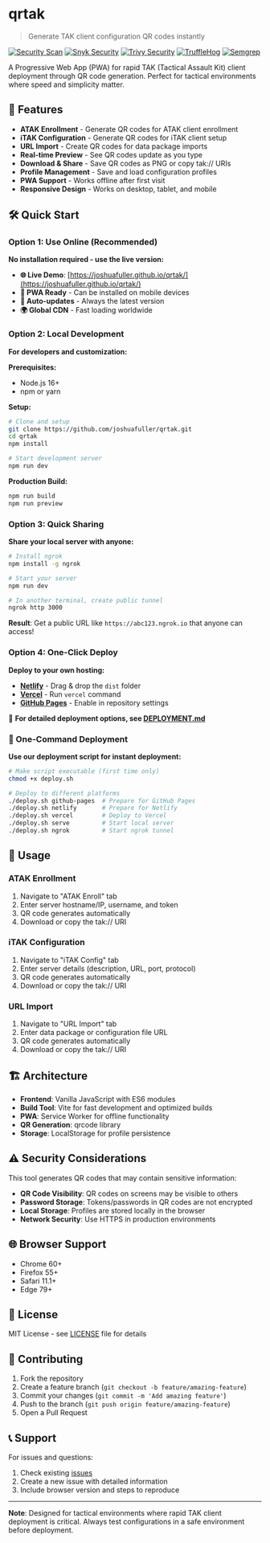 # qrtak

> Generate TAK client configuration QR codes instantly

[![Security Scan](https://github.com/joshuafuller/qrtak/workflows/Security%20Scan/badge.svg)](https://github.com/joshuafuller/qrtak/actions/workflows/security.yml)
[![Snyk Security](https://img.shields.io/badge/Snyk-Security%20Scan-blue)](https://app.snyk.io/org/joshuafuller/project/qrtak)
[![Trivy Security](https://img.shields.io/badge/Trivy-Container%20Scan-blue)](https://github.com/joshuafuller/qrtak/actions/workflows/security.yml)
[![TruffleHog](https://img.shields.io/badge/TruffleHog-Secret%20Scan-blue)](https://github.com/joshuafuller/qrtak/actions/workflows/security.yml)
[![Semgrep](https://img.shields.io/badge/Semgrep-Code%20Analysis-blue)](https://github.com/joshuafuller/qrtak/actions/workflows/security.yml)

A Progressive Web App (PWA) for rapid TAK (Tactical Assault Kit) client deployment through QR code generation. Perfect for tactical environments where speed and simplicity matter.

## 🚀 Features

- **ATAK Enrollment** - Generate QR codes for ATAK client enrollment
- **iTAK Configuration** - Generate QR codes for iTAK client setup  
- **URL Import** - Create QR codes for data package imports
- **Real-time Preview** - See QR codes update as you type
- **Download & Share** - Save QR codes as PNG or copy tak:// URIs
- **Profile Management** - Save and load configuration profiles
- **PWA Support** - Works offline after first visit
- **Responsive Design** - Works on desktop, tablet, and mobile

## 🛠️ Quick Start

### Option 1: Use Online (Recommended)
**No installation required - use the live version:**
- **🌐 Live Demo**: [https://joshuafuller.github.io/qrtak/](https://joshuafuller.github.io/qrtak/)
- **📱 PWA Ready** - Can be installed on mobile devices
- **🔄 Auto-updates** - Always the latest version
- **🌍 Global CDN** - Fast loading worldwide

### Option 2: Local Development
**For developers and customization:**

**Prerequisites:**
- Node.js 16+ 
- npm or yarn

**Setup:**
```bash
# Clone and setup
git clone https://github.com/joshuafuller/qrtak.git
cd qrtak
npm install

# Start development server
npm run dev
```

**Production Build:**
```bash
npm run build
npm run preview
```

### Option 3: Quick Sharing
**Share your local server with anyone:**
```bash
# Install ngrok
npm install -g ngrok

# Start your server
npm run dev

# In another terminal, create public tunnel
ngrok http 3000
```

**Result**: Get a public URL like `https://abc123.ngrok.io` that anyone can access!

### Option 4: One-Click Deploy
**Deploy to your own hosting:**
- **[Netlify](https://netlify.com)** - Drag & drop the `dist` folder
- **[Vercel](https://vercel.com)** - Run `vercel` command
- **[GitHub Pages](https://pages.github.com)** - Enable in repository settings

📖 **For detailed deployment options, see [DEPLOYMENT.md](DEPLOYMENT.md)**

### 🚀 One-Command Deployment
**Use our deployment script for instant deployment:**
```bash
# Make script executable (first time only)
chmod +x deploy.sh

# Deploy to different platforms
./deploy.sh github-pages  # Prepare for GitHub Pages
./deploy.sh netlify       # Prepare for Netlify
./deploy.sh vercel        # Deploy to Vercel
./deploy.sh serve         # Start local server
./deploy.sh ngrok         # Start ngrok tunnel
```

## 📱 Usage

### ATAK Enrollment
1. Navigate to "ATAK Enroll" tab
2. Enter server hostname/IP, username, and token
3. QR code generates automatically
4. Download or copy the tak:// URI

### iTAK Configuration  
1. Navigate to "iTAK Config" tab
2. Enter server details (description, URL, port, protocol)
3. QR code generates automatically
4. Download or copy the tak:// URI

### URL Import
1. Navigate to "URL Import" tab
2. Enter data package or configuration file URL
3. QR code generates automatically
4. Download or copy the tak:// URI

## 🏗️ Architecture

- **Frontend**: Vanilla JavaScript with ES6 modules
- **Build Tool**: Vite for fast development and optimized builds
- **PWA**: Service Worker for offline functionality
- **QR Generation**: qrcode library
- **Storage**: LocalStorage for profile persistence

## ⚠️ Security Considerations

This tool generates QR codes that may contain sensitive information:

- **QR Code Visibility**: QR codes on screens may be visible to others
- **Password Storage**: Tokens/passwords in QR codes are not encrypted
- **Local Storage**: Profiles are stored locally in the browser
- **Network Security**: Use HTTPS in production environments

## 🌐 Browser Support

- Chrome 60+
- Firefox 55+ 
- Safari 11.1+
- Edge 79+

## 📄 License

MIT License - see [LICENSE](LICENSE) file for details

## 🤝 Contributing

1. Fork the repository
2. Create a feature branch (`git checkout -b feature/amazing-feature`)
3. Commit your changes (`git commit -m 'Add amazing feature'`)
4. Push to the branch (`git push origin feature/amazing-feature`)
5. Open a Pull Request

## 📞 Support

For issues and questions:
1. Check existing [issues](https://github.com/joshuafuller/qrtak/issues)
2. Create a new issue with detailed information
3. Include browser version and steps to reproduce

---

**Note**: Designed for tactical environments where rapid TAK client deployment is critical. Always test configurations in a safe environment before deployment. 